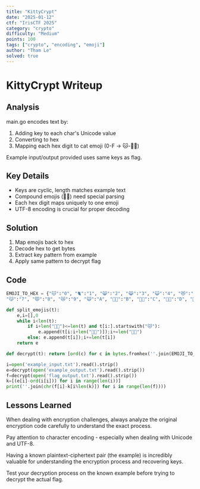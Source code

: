 ```yaml
---
title: "KittyCrypt"
date: "2025-01-12"
ctf: "IrisCTF 2025"
category: "crypto"
difficulty: "Medium"
points: 100
tags: ["crypto", "encoding", "emoji"]
author: "Tham Le"
solved: true
---
```


# KittyCrypt Writeup

## Analysis

main.go encodes text by:

1. Adding key to each char's Unicode value
2. Converting to hex
3. Mapping each hex digit to cat emoji (0-F → 🐱-🐱‍🚀)

Example input/output provided uses same keys as flag.

## Key Details

- Keys are cyclic, length matches example text
- Compound emojis (🐱‍👤) need special parsing
- Each hex digit maps uniquely to one emoji
- UTF-8 encoding is crucial for proper decoding

## Solution

1. Map emojis back to hex
2. Decode hex to get bytes
3. Extract key pattern from example
4. Apply same pattern to decrypt flag

## Code

```python
EMOJI_TO_HEX = {"🐱":"0", "🐈":"1", "😸":"2", "😹":"3", "😺":"4", "😻":"5", "😼":"6", 
"😽":"7", "😾":"8", "😿":"9", "🙀":"A", "🐱‍👤":"B", "🐱‍🏍":"C", "🐱‍💻":"D", "🐱‍👓":"E", "🐱‍🚀":"F"}

def split_emojis(t):
    e,i=[],0
    while i<len(t):
        if i+len("🐱‍👤")<=len(t) and t[i:].startswith("🐱‍"):
            e.append(t[i:i+len("🐱‍👤")]);i+=len("🐱‍👤")
        else: e.append(t[i]);i+=len(t[i])
    return e

def decrypt(t): return [ord(c) for c in bytes.fromhex(''.join(EMOJI_TO_HEX[e] for e in split_emojis(t))).decode('utf-8')]

i=open('example_input.txt').read().strip()
e=decrypt(open('example_output.txt').read().strip())
f=decrypt(open('flag_output.txt').read().strip())
k=[(e[i]-ord(i[i])) for i in range(len(i))]
print(''.join(chr(f[i]-k[i%len(k)]) for i in range(len(f))))
```

## Lessons Learned

When dealing with encryption challenges, always analyze the original encryption code carefully to understand the exact process.

Pay attention to character encoding - especially when dealing with Unicode and UTF-8.

Having a known plaintext-ciphertext pair (the example) is incredibly valuable for understanding the encryption process and recovering keys.

Test your decryption process on the known example before trying to decrypt the actual flag.
